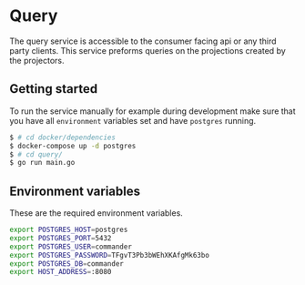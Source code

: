 # Query

The query service is accessible to the consumer facing api or any third party clients.
This service preforms queries on the projections created by the projectors.

## Getting started

To run the service manually for example during development make sure that you have all `environment` variables set and have `postgres` running.

```bash
$ # cd docker/dependencies
$ docker-compose up -d postgres
$ # cd query/
$ go run main.go
```

## Environment variables

These are the required environment variables.

```bash
export POSTGRES_HOST=postgres
export POSTGRES_PORT=5432
export POSTGRES_USER=commander
export POSTGRES_PASSWORD=TFgvT3Pb3bWEhXKAfgMk63bo
export POSTGRES_DB=commander
export HOST_ADDRESS=:8080
```
